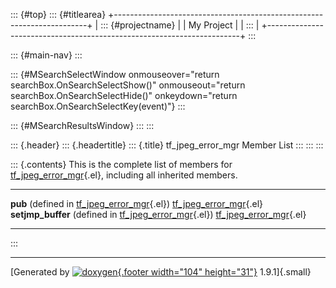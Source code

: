 ::: {#top}
::: {#titlearea}
+-----------------------------------------------------------------------+
| ::: {#projectname}                                                    |
| My Project                                                            |
| :::                                                                   |
+-----------------------------------------------------------------------+
:::

::: {#main-nav}
:::

::: {#MSearchSelectWindow onmouseover="return searchBox.OnSearchSelectShow()" onmouseout="return searchBox.OnSearchSelectHide()" onkeydown="return searchBox.OnSearchSelectKey(event)"}
:::

::: {#MSearchResultsWindow}
:::
:::

::: {.header}
::: {.headertitle}
::: {.title}
tf\_jpeg\_error\_mgr Member List
:::
:::
:::

::: {.contents}
This is the complete list of members for
[tf\_jpeg\_error\_mgr](structtf__jpeg__error__mgr.html){.el}, including
all inherited members.

  ---------------------------------------------------------------------------------------------- -------------------------------------------------------------- --
  **pub** (defined in [tf\_jpeg\_error\_mgr](structtf__jpeg__error__mgr.html){.el})              [tf\_jpeg\_error\_mgr](structtf__jpeg__error__mgr.html){.el}   
  **setjmp\_buffer** (defined in [tf\_jpeg\_error\_mgr](structtf__jpeg__error__mgr.html){.el})   [tf\_jpeg\_error\_mgr](structtf__jpeg__error__mgr.html){.el}   
  ---------------------------------------------------------------------------------------------- -------------------------------------------------------------- --
:::

------------------------------------------------------------------------

[Generated by [![doxygen](doxygen.svg){.footer width="104"
height="31"}](https://www.doxygen.org/index.html) 1.9.1]{.small}

